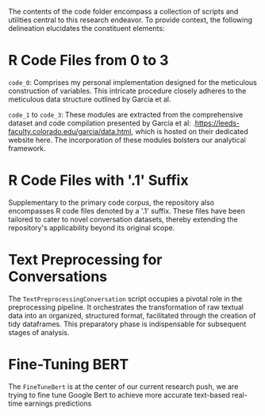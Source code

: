 The contents of the code folder encompass a collection of scripts and utilities central to this research endeavor. To provide context, the following delineation elucidates the constituent elements:

# R Code Files from 0 to 3
`code_0`: Comprises my personal implementation designed for the meticulous construction of variables. This intricate procedure closely adheres to the meticulous data structure outlined by García et al.

`code_1` to `code_3`: These modules are extracted from the comprehensive dataset and code compilation presented by García et al: .https://leeds-faculty.colorado.edu/garcia/data.html, which is hosted on their dedicated website here. The incorporation of these modules bolsters our analytical framework.

# R Code Files with '.1' Suffix
Supplementary to the primary code corpus, the repository also encompasses R code files denoted by a '.1' suffix. These files have been tailored to cater to novel conversation datasets, thereby extending the repository's applicability beyond its original scope.

# Text Preprocessing for Conversations
The `TextPreprocessingConversation` script occupies a pivotal role in the preprocessing pipeline. It orchestrates the transformation of raw textual data into an organized, structured format, facilitated through the creation of tidy dataframes. This preparatory phase is indispensable for subsequent stages of analysis.

# Fine-Tuning BERT 
The `FineTuneBert` is at the center of our current research push, we are trying to fine tune Google Bert to achieve more accurate text-based real-time earnings predictions
